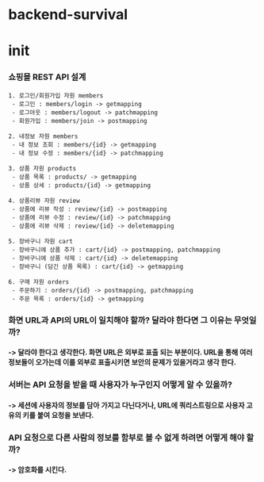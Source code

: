 # backend-survival
# init

### 쇼핑몰 REST API 설계
    1. 로그인/회원가입 자원 members
     - 로그인 : members/login -> getmapping
     - 로그아웃 : members/logout -> patchmapping
     - 회원가입 : members/join -> postmapping

    2. 내정보 자원 members
     - 내 정보 조회 : members/{id} -> getmapping
     - 내 정보 수정 : members/{id} -> patchmapping

    3. 상품 자원 products
     - 상품 목록 : products/ -> getmapping
     - 상품 상세 : products/{id} -> getmapping

    4. 상품리뷰 자원 review
     - 상품에 리뷰 작성 : review/{id} -> postmapping
     - 상품에 리뷰 수정 : review/{id} -> patchmapping
     - 상품에 리뷰 삭제 : review/{id} -> deletemapping

    5. 장바구니 자원 cart
     - 장바구니에 상품 추가 : cart/{id} -> postmapping, patchmapping
     - 장바구니에 상품 삭제 : cart/{id} -> deletemapping
     - 장바구니 (담긴 상품 목록) : cart/{id} -> getmapping

    6. 구매 자원 orders
     - 주문하기 : orders/{id} -> postmapping, patchmapping
     - 주문 목록 : orders/{id} -> getmapping




### 화면 URL과 API의 URL이 일치해야 할까? 달라야 한다면 그 이유는 무엇일까?
#### -> 달라야 한다고 생각한다. 화면 URL은 외부로 표출 되는 부분이다. URL을 통해 여러 정보들이 오가는데 이를 외부로 표출시키면 보안의 문제가 있을거라고 생각 한다.

### 서버는 API 요청을 받을 때 사용자가 누구인지 어떻게 알 수 있을까?
#### -> 세션에 사용자의 정보를 담아 가지고 다닌다거나, URL에 쿼리스트링으로 사용자 고유의 키를 붙여 요청을 보낸다.

### API 요청으로 다른 사람의 정보를 함부로 볼 수 없게 하려면 어떻게 해야 할까?
#### -> 암호화를 시킨다.
